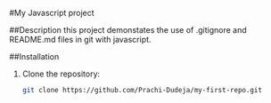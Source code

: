 #My Javascript project

##Description
this project demonstates the use of .gitignore and README.md files in git with javascript.

##Installation
1. Clone the repository:
   ```bash
   git clone https://github.com/Prachi-Dudeja/my-first-repo.git
